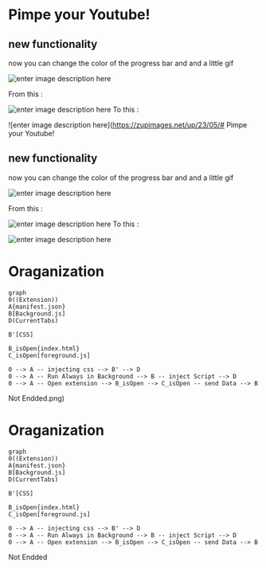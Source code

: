 # Pimpe your Youtube!

## new functionality 
now you can change the color of the progress bar and and a little gif

![enter image description here](https://zupimages.net/up/23/06/voro.png)

 From this :
 
![enter image description here](https://zupimages.net/up/23/05/tmbq.png)
To this :

![enter image description here](https://zupimages.net/up/23/05/# Pimpe your Youtube!

## new functionality 
now you can change the color of the progress bar and and a little gif

![enter image description here](https://zupimages.net/up/23/06/voro.png)

 From this :
 
![enter image description here](https://zupimages.net/up/23/05/tmbq.png)
To this :

![enter image description here](https://zupimages.net/up/23/05/bctx.png)

# Oraganization

```mermaid
graph 
0((Extension))
A{manifest.json}
B[Background.js]
D(CurrentTabs)

B'[CSS]

B_isOpen{index.html}
C_isOpen[foreground.js]

0 --> A -- injecting css --> B' --> D
0 --> A -- Run Always in Background --> B -- inject Script --> D
0 --> A -- Open extension --> B_isOpen --> C_isOpen -- send Data --> B
```

Not Endded.png)

# Oraganization

```mermaid
graph 
0((Extension))
A{manifest.json}
B[Background.js]
D(CurrentTabs)

B'[CSS]

B_isOpen{index.html}
C_isOpen[foreground.js]

0 --> A -- injecting css --> B' --> D
0 --> A -- Run Always in Background --> B -- inject Script --> D
0 --> A -- Open extension --> B_isOpen --> C_isOpen -- send Data --> B
```

Not Endded
